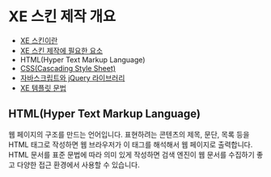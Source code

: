 # XE 스킨 제작 개요

- [XE 스킨이란](../../01_about_skin)
- [XE 스킨 제작에 필요한 요소](../)
 - HTML(Hyper Text Markup Language)
 - [CSS(Cascading Style Sheet)](../css)
 - [자바스크립트와 jQuery 라이브러리](../javascript_and_jquery)
 - [XE 템플릿 문법](../template_grammar)

## HTML(Hyper Text Markup Language)

웹 페이지의 구조를 만드는 언어입니다. 표현하려는 콘텐츠의 제목, 문단, 목록 등을 HTML 태그로 작성하면 웹 브라우저가 이 태그를 해석해서 웹 페이지로 출력합니다. HTML 문서를 표준 문법에 따라 의미 있게 작성하면 검색 엔진이 웹 문서를 수집하기 좋고 다양한 접근 환경에서 사용할 수 있습니다.
